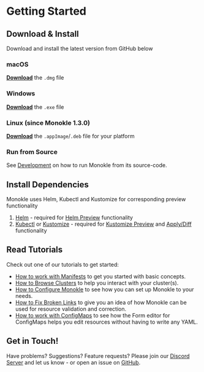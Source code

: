 # Getting Started

## **Download & Install**

Download and install the latest version from GitHub below

### **macOS**

[**Download**](https://github.com/kubeshop/monokle/releases/latest) the `.dmg` file

### **Windows**

[**Download**](https://github.com/kubeshop/monokle/releases/latest) the `.exe` file

### **Linux (since Monokle 1.3.0)**

[**Download**](https://github.com/kubeshop/monokle/releases/latest) the `.appImage`/`.deb` file for your platform

### **Run from Source**

See [Development](development.md) on how to run Monokle from its source-code.

## **Install Dependencies**

Monokle uses Helm, Kubectl and Kustomize for corresponding preview functionality

1. [Helm](https://helm.sh/docs/intro/install/) - required for [Helm Preview](./helm.md#helm-preview) functionality
2. [Kubectl](https://kubernetes.io/docs/tasks/tools/) or [Kustomize](https://kustomize.io) - required for [Kustomize Preview](./kustomize.md#kustomize-preview) and [Apply/Diff](./apply-and-diff.md) functionality

## **Read Tutorials**

Check out one of our tutorials to get started:

- [How to work with Manifests](tutorials/how-to-navigate-and-edit-manifests.md) to get you started with basic concepts.
- [How to Browse Clusters](tutorials/how-to-browse-clusters.md) to help you interact with your cluster(s).
- [How to Configure Monokle](tutorials/how-to-configure-monokle.md) to see how you can set up Monokle to your needs.
- [How to Fix Broken Links](tutorials/how-to-fix-broken-links.md) to give you an idea of how Monokle can be used for resource validation and correction.
- [How to work with ConfigMaps](tutorials/how-to-create-and-edit-configmap.md) to see how the Form editor for ConfigMaps helps you edit resources without having to write any YAML.


## **Get in Touch!**

Have problems? Suggestions? Feature requests? Please join our [Discord Server](https://discord.gg/uNuhy6GDyn) and let us know - or 
open an issue on [GitHub](https://github.com/kubeshop/monokle/issues/new/choose). 

